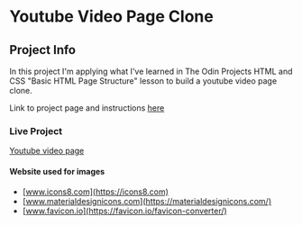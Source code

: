 # Youtube Video Page Clone

## Project Info
In this project I'm applying what I've learned in The Odin Projects HTML and CSS "Basic HTML Page Structure" lesson to build a youtube video page clone.

Link to project page and instructions [here](https://www.theodinproject.com/paths/full-stack-javascript/courses/html-and-css/lessons/embedding-images-and-video)

### Live Project
[Youtube video page](https://gt0221.github.io/youtube_video_page/)

#### Website used for images
- [www.icons8.com](https://icons8.com)
- [www.materialdesignicons.com](https://materialdesignicons.com/)
- [www.favicon.io](https://favicon.io/favicon-converter/)
